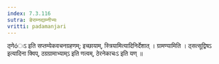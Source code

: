 ```yaml
---
index: 7.3.116
sutra: ङेराम्नद्याम्नीभ्यः
vritti: padamanjari
---
```


 ठ्णेóःऽ इति सप्तम्येकवचनग्रहणम्; इच्छायाम्, स्त्रियामित्यादिनिर्देशात् । ग्रामण्यामिति । ठ्सत्सूद्विषऽ इत्यादिना क्विप्, ठग्रग्रामाभ्याम्ऽ इति णत्वम्, ठेरनेकाचःऽ इति यण् ॥